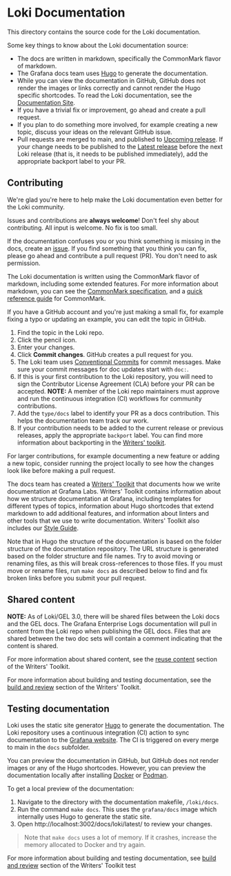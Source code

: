 # Loki Documentation

This directory contains the source code for the Loki documentation.

Some key things to know about the Loki documentation source:
- The docs are written in markdown, specifically the CommonMark flavor of markdown.
- The Grafana docs team uses [Hugo](https://gohugo.io/) to generate the documentation.
- While you can view the documentation in GitHub, GitHub does not render the images or links correctly and cannot render the Hugo specific shortcodes. To read the Loki documentation, see the [Documentation Site](https://grafana.com/docs/loki/latest/).
- If you have a trivial fix or improvement, go ahead and create a pull request.
- If you plan to do something more involved, for example creating a new topic, discuss your ideas on the relevant GitHub issue.
- Pull requests are merged to main, and published to [Upcoming release](https://grafana.com/docs/loki/next/). If your change needs to be published to the [Latest release](https://grafana.com/docs/loki/latest/) before the next Loki release (that is, it needs to be published immediately), add the appropriate backport label to your PR.  

## Contributing

We're glad you're here to help make the Loki documentation even better for the Loki community.

Issues and contributions are **always welcome**! Don't feel shy about contributing. All input is welcome. No fix is too small.

If the documentation confuses you or you think something is missing in the docs, create an [issue](https://github.com/grafana/loki/issues).
If you find something that you think you can fix, please go ahead and contribute a pull request (PR). You don't need to ask permission.

The Loki documentation is written using the CommonMark flavor of markdown, including some extended features. For more information about markdown, you can see the [CommonMark specification](https://spec.commonmark.org/), and a [quick reference guide](https://commonmark.org/help/) for CommonMark.

If you have a GitHub account and you're just making a small fix, for example fixing a typo or updating an example, you can edit the topic in GitHub.

1. Find the topic in the Loki repo.
2. Click the pencil icon.
3. Enter your changes.
4. Click **Commit changes**. GitHub creates a pull request for you.
5. The Loki team uses [Conventional Commits](https://www.conventionalcommits.org/en/v1.0.0/) for commit messages. Make sure your commit messages for doc updates start with `doc:`. 
6. If this is your first contribution to the Loki repository, you will need to sign the Contributor License Agreement (CLA) before your PR can be accepted.
**NOTE:** A member of the Loki repo maintainers must approve and run the continuous integration (CI) workflows for community contributions.
7. Add the `type/docs` label to identify your PR as a docs contribution.  This helps the documentation team track our work.
8. If your contribution needs to be added to the current release or previous releases, apply the appropriate `backport` label. You can find more information about backporting in the [Writers' toolkit](https://grafana.com/docs/writers-toolkit/review/backporting/).

For larger contributions, for example documenting a new feature or adding a new topic, consider running the project locally to see how the changes look like before making a pull request.

The docs team has created a [Writers' Toolkit](https://grafana.com/docs/writers-toolkit/) that documents how we write documentation at Grafana Labs. Writers' Toolkit contains information about how we structure documentation at Grafana, including templates for different types of topics, information about Hugo shortcodes that extend markdown to add additional features, and information about linters and other tools that we use to write documentation. Writers' Toolkit also includes our [Style Guide](https://grafana.com/docs/writers-toolkit/write/style-guide/).

Note that in Hugo the structure of the documentation is based on the folder structure of the documentation repository. The URL structure is generated based on the folder structure and file names. Try to avoid moving or renaming files, as this will break cross-references to those files. If you must move or rename files, run `make docs` as described below to find and fix broken links before you submit your pull request.

## Shared content

**NOTE:** As of Loki/GEL 3.0, there will be shared files between the Loki docs and the GEL docs. The Grafana Enterprise Logs documentation will pull in content from the Loki repo when publishing the GEL docs. Files that are shared between the two doc sets will contain a comment indicating that the content is shared.

For more information about shared content, see the [reuse content](https://grafana.com/docs/writers-toolkit/write/reuse-content/) section of the Writers' Toolkit.

For more information about building and testing documentation, see the [build and review](https://grafana.com/docs/writers-toolkit/review/) section of the Writers' Toolkit.

## Testing documentation

Loki uses the static site generator [Hugo](https://gohugo.io/) to generate the documentation. The Loki repository uses a continuous integration (CI) action to sync documentation to the [Grafana website](https://grafana.com/docs/loki/latest). The CI is triggered on every merge to main in the `docs` subfolder.

You can preview the documentation in GitHub, but GitHub does not render images or any of the Hugo shortcodes. However, you can preview the documentation locally after installing [Docker](https://www.docker.com/) or [Podman](https://podman.io/).

To get a local preview of the documentation:
1. Navigate to the directory with the documentation makefile, `/loki/docs`.
2. Run the command `make docs`. This uses the `grafana/docs` image which internally uses Hugo to generate the static site.
3. Open http://localhost:3002/docs/loki/latest/ to review your changes.

> Note that `make docs` uses a lot of memory. If it crashes, increase the memory allocated to Docker and try again.

For more information about building and testing documentation, see [build and review](https://grafana.com/docs/writers-toolkit/review/) section of the Writers' Toolkit
test
